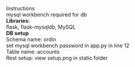 Instructions<br>
mysql workbench required for db
<br>
<b>Libraries:
</b><br>
  flask,
  flask-mysqldb,
 MySQL
<br>
<b>DB setup</b>
<br>
Schema name: ordin<br>
set mysql workbench password in app.py in line 12<br>
Table name: accounts<br>
Rest setup: view setup.png in static folder